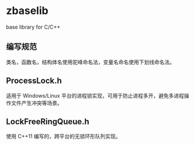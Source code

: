 # zbaselib
base library for C/C++


## 编写规范

类名，函数名，结构体名使用驼峰命名法，变量名命名使用下划线命名法。



## ProcessLock.h

适用于 Windows/Linux 平台的进程锁实现，可用于防止进程多开，避免多进程操作文件产生冲突等场景。


## LockFreeRingQueue.h

使用 C++11 编写的，跨平台的无锁环形队列实现。
